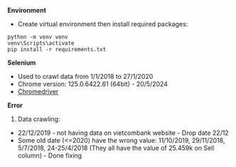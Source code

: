 **Environment** 
- Create virtual environment then install required packages:
```
python -m venv venv
venv\Scripts\activate
pip install -r requirements.txt
```

**Selenium**
- Used to crawl data from 1/1/2018 to 27/1/2020
- Chrome version: 125.0.6422.61 (64bit) - 20/5/2024
- [Chromedriver](https://storage.googleapis.com/chrome-for-testing-public/125.0.6422.60/win64/chromedriver-win64.zip)

**Error**
1. Data crawling:
- 22/12/2019 - not having data on vietcombank website - Drop date 22/12
- Some old date (<=2020) have the wrong value: 11/10/2019, 29/11/2018, 5/7/2018, 24-25/4/2018 (They all have the value of 25.459k on Sell column) - Done fixing